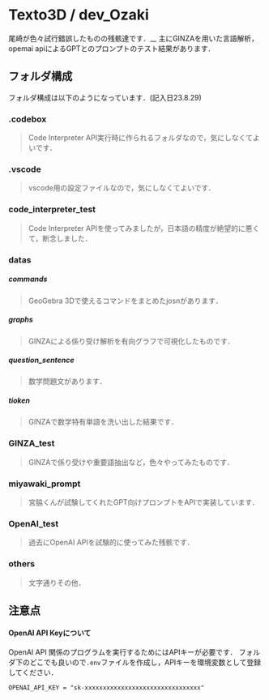 # Texto3D / dev_Ozaki
尾崎が色々試行錯誤したものの残骸達です．__
主にGINZAを用いた言語解析，opemai apiによるGPTとのプロンプトのテスト結果があります．

## フォルダ構成

フォルダ構成は以下のようになっています．(記入日23.8.29)

### .codebox
> Code Interpreter API実行時に作られるフォルダなので，気にしなくてよいです．
### .vscode
> vscode用の設定ファイルなので，気にしなくてよいです．
### code_interpreter_test
> Code Interpreter APIを使ってみましたが，日本語の精度が絶望的に悪くて，断念しました．
### datas
##### commands
> GeoGebra 3Dで使えるコマンドをまとめたjosnがあります．
##### graphs
> GINZAによる係り受け解析を有向グラフで可視化したものです．
##### question_sentence
> 数学問題文があります．
##### tioken
> GINZAで数学特有単語を洗い出した結果です．
### GINZA_test
> GINZAで係り受けや重要語抽出など，色々やってみたものです．
### miyawaki_prompt
> 宮脇くんが試験してくれたGPT向けプロンプトをAPIで実装しています．
### OpenAI_test
> 過去にOpenAI APIを試験的に使ってみた残骸です．
### others
> 文字通りその他．

## 注意点

#### OpenAI API Keyについて

OpenAI API 関係のプログラムを実行するためにはAPIキーが必要です．
フォルダ下のどこでも良いので`.env`ファイルを作成し，APIキーを環境変数として登録してください．

```.env
OPENAI_API_KEY = "sk-xxxxxxxxxxxxxxxxxxxxxxxxxxxxxxxx"
```
